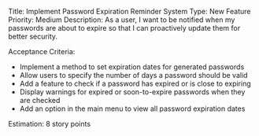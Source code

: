 Title: Implement Password Expiration Reminder System
Type: New Feature
Priority: Medium
Description:
As a user, I want to be notified when my passwords are about to expire so that I can proactively update them for better security.

Acceptance Criteria:
- Implement a method to set expiration dates for generated passwords
- Allow users to specify the number of days a password should be valid
- Add a feature to check if a password has expired or is close to expiring
- Display warnings for expired or soon-to-expire passwords when they are checked
- Add an option in the main menu to view all password expiration dates

Estimation: 8 story points